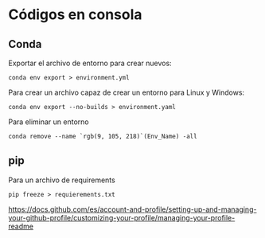 # Códigos en consola


## Conda
Exportar el archivo de entorno para crear nuevos:
```
conda env export > environment.yml  
```
Para crear un archivo capaz de crear un entorno para Linux y Windows:
```
conda env export --no-builds > environment.yaml 
```
Para eliminar un entorno
```
conda remove --name `rgb(9, 105, 218)`(Env_Name) -all
```


## pip
Para un archivo de requirements
```
pip freeze > requierements.txt
```

https://docs.github.com/es/account-and-profile/setting-up-and-managing-your-github-profile/customizing-your-profile/managing-your-profile-readme
